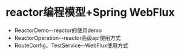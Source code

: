# reactor编程模型+Spring WebFlux

* ReactorDemo--reactor的使用demo
* ReactorOperation--reactor高级api使用方式
* RouteConfig、TestService--WebFlux使用方式